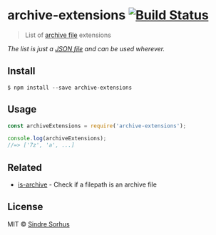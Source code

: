 # archive-extensions [![Build Status](https://travis-ci.org/sindresorhus/archive-extensions.svg?branch=master)](https://travis-ci.org/sindresorhus/archive-extensions)

> List of [archive file](http://en.wikipedia.org/wiki/Archive_file) extensions

*The list is just a [JSON file](archive-extensions.json) and can be used wherever.*


## Install

```
$ npm install --save archive-extensions
```


## Usage

```js
const archiveExtensions = require('archive-extensions');

console.log(archiveExtensions);
//=> ['7z', 'a', ...]
```


## Related

- [is-archive](https://github.com/sindresorhus/is-archive) - Check if a filepath is an archive file


## License

MIT © [Sindre Sorhus](https://sindresorhus.com)

